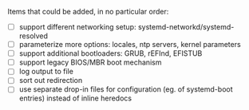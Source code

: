 Items that could be added, in no particular order:
* [ ] support different networking setup: systemd-networkd/systemd-resolved
* [ ] parameterize more options: locales, ntp servers, kernel parameters
* [ ] support additional bootloaders: GRUB, rEFInd, EFISTUB
* [ ] support legacy BIOS/MBR boot mechanism
* [ ] log output to file
* [ ] sort out redirection
* [ ] use separate drop-in files for configuration (eg. of systemd-boot entries) instead of inline heredocs
